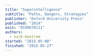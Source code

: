 ```yaml
---
title: "Superintelligence"
subtitle: "Paths, Dangers, Strategies"
publisher: "Oxford University Press"
published: "2014"
asin: "0199678111"
authors:
  - nick-bostrom
started: "2015-05-08"
finished: "2015-05-27"
---
```

